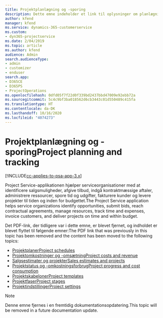 ```yaml
---
title: Projektplanlægning og -sporing
description: Dette emne indeholder et link til oplysninger om planlægning og sporing i Project Service Automation.
author: kfend
manager: kfend
ms.service: dynamics-365-customerservice
ms.custom:
- dyn365-projectservice
ms.date: 2/04/2019
ms.topic: article
ms.author: kfend
audience: Admin
search.audienceType:
- admin
- customizer
- enduser
search.app:
- D365CE
- D365PS
- ProjectOperations
ms.openlocfilehash: 0dfd05f7f22d0f339bd2437bbd47009e92ebb72a
ms.sourcegitcommit: 5c4c9bf3ba018562d6cb3443c01d550489c415fa
ms.translationtype: HT
ms.contentlocale: da-DK
ms.lasthandoff: 10/16/2020
ms.locfileid: "4074273"
---
```

# <a name="project-planning-and-tracking"></a><span data-ttu-id="d6ebb-103">Projektplanlægning og -sporing</span><span class="sxs-lookup"><span data-stu-id="d6ebb-103">Project planning and tracking</span></span>

[!INCLUDE[cc-applies-to-psa-app-3.x](../../includes/cc-applies-to-psa-app-3x.md)]

<span data-ttu-id="d6ebb-104">Project Service-applikationen hjælper serviceorganisationer med at identificere salgsmuligheder, afgive tilbud, indgå kontraktmæssige aftaler, administrere ressourcer, spore tid og udgifter, fakturere kunder og levere projekter til tiden og inden for budgettet.</span><span class="sxs-lookup"><span data-stu-id="d6ebb-104">The Project Service application helps service organizations identify opportunities, submit bids, reach contractual agreements, manage resources, track time and expenses, invoice customers, and deliver projects on time and within budget.</span></span> 

<span data-ttu-id="d6ebb-105">Det PDF-link, der tidligere var i dette emne, er blevet fjernet, og indholdet er blevet flyttet til følgende emner:</span><span class="sxs-lookup"><span data-stu-id="d6ebb-105">The PDF link that was previously in this topic has been removed and the content has been moved to the following topics:</span></span>

- [<span data-ttu-id="d6ebb-106">Projektplaner</span><span class="sxs-lookup"><span data-stu-id="d6ebb-106">Project schedules</span></span>](../project-creating.md)
- [<span data-ttu-id="d6ebb-107">Projektomkostninger og -omsætning</span><span class="sxs-lookup"><span data-stu-id="d6ebb-107">Project costs and revenue</span></span>](../project-estimating.md)
- [<span data-ttu-id="d6ebb-108">Salgsestimater og projekter</span><span class="sxs-lookup"><span data-stu-id="d6ebb-108">Sales estimates and projects</span></span>](../project-leveraging.md)
- [<span data-ttu-id="d6ebb-109">Projektstatus og -omkostningsforbrug</span><span class="sxs-lookup"><span data-stu-id="d6ebb-109">Project progress and cost consumption</span></span>](../project-tracking.md)
- [<span data-ttu-id="d6ebb-110">Projektskabeloner</span><span class="sxs-lookup"><span data-stu-id="d6ebb-110">Project templates</span></span>](../project-templates.md)
- [<span data-ttu-id="d6ebb-111">Projektfaser</span><span class="sxs-lookup"><span data-stu-id="d6ebb-111">Project stages</span></span>](../project-stages.md)
- [<span data-ttu-id="d6ebb-112">Projektindstillinger</span><span class="sxs-lookup"><span data-stu-id="d6ebb-112">Project settings</span></span>](../project-settings.md)

> [!NOTE]
> <span data-ttu-id="d6ebb-113">Denne emne fjernes i en fremtidig dokumentationsopdatering.</span><span class="sxs-lookup"><span data-stu-id="d6ebb-113">This topic will be removed in a future documentation update.</span></span> 
